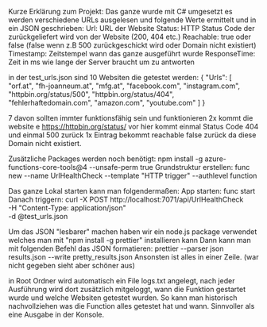 Kurze Erklärung zum Projekt:
Das ganze wurde mit C# umgesetzt es werden verschiedene URLs ausgelesen und folgende Werte ermittelt und in ein JSON geschrieben:
Url: URL der Website
Status: HTTP Status Code der zurückgeliefert wird von der Website (200, 404 etc.)
Reachable: true oder false (false wenn z.B 500 zurückgeschickt wird oder Domain nicht existiert)
Timestamp: Zeitstempel wann das ganze ausgeführt wurde
ResponseTime: Zeit in ms wie lange der Server braucht um zu antworten

  
in der test_urls.json sind 10 Websiten die getestet werden:
{
    "Urls": [
      "orf.at",
      "fh-joanneum.at",
      "mfg.at",
      "facebook.com",
      "instagram.com",
      "httpbin.org/status/500",
      "httpbin.org/status/404",
      "fehlerhaftedomain.com",
      "amazon.com",
      "youtube.com"
    ]
  }
  
7 davon sollten immter funktionsfähig sein und funktionieren
2x kommt die website e https://httpbin.org/status/ vor
hier kommt einmal Status Code 404 und einmal 500 zurück
1x Eintrag bekommt reachable false zurück da diese Domain nicht existiert.

Zusätzliche Packages werden noch benötigt: npm install -g azure-functions-core-tools@4 --unsafe-perm true
Grundstruktur erstellen: func new --name UrlHealthCheck --template "HTTP trigger" --authlevel function

Das ganze Lokal starten kann man folgendermaßen:
App starten: func start
Danach triggern:
curl -X POST http://localhost:7071/api/UrlHealthCheck \
     -H "Content-Type: application/json" \
     -d @test_urls.json

Um das JSON "lesbarer" machen haben wir ein node.js package verwendet welches man mit "npm install -g prettier" installieren kann
Dann kann man mit folgenden Befehl das JSON formatieren: prettier --parser json results.json --write pretty_results.json
Ansonsten ist alles in einer Zeile. (war nicht gegeben sieht aber schöner aus)

in Root Ordner wird automatisch ein File logs.txt angelegt, nach jeder Ausführung wird dort zusätzlich mitgeloggt, wann die Funktion gestartet wurde und welche Websiten getestet wurden.
So kann man historisch nachvollziehen was die Function alles getestet hat und wann. Sinnvoller als eine Ausgabe in der Konsole.



